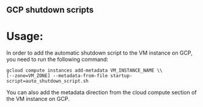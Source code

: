 ## GCP shutdown scripts

# Usage:
In order to add the automatic shutdown script to the VM instance on GCP, you need to run the following command:
```
gcloud compute instances add-metadata VM_INSTANCE_NAME \\
[--zone=VM_ZONE] --metadata-from-file startup-script=auto_shutdown_script.sh
```
You can also add the metadata direction from the cloud compute section of the VM instance on GCP.
